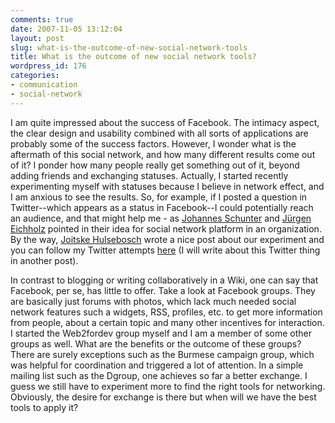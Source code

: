 ```yaml
---
comments: true
date: 2007-11-05 13:12:04
layout: post
slug: what-is-the-outcome-of-new-social-network-tools
title: What is the outcome of new social network tools?
wordpress_id: 176
categories:
- communication
- social-network
---
```


I am quite impressed about the success of Facebook. The intimacy aspect, the clear design and usability combined with all sorts of applications are probably some of the success factors. However, I wonder what is the aftermath of this social network, and how many different results come out of it? I ponder how many people really get something out of it, beyond adding friends and exchanging statuses. Actually, I started recently experimenting myself with statuses because I believe in network effect, and I am anxious to see the results. So, for example, if I posted a question in Twitter--which appears as a status in Facebook--I could potentially reach an audience, and that might help me - as [Johannes Schunter](http://jschunter.blogspot.com/2007/10/looking-out-for-professional-facebook.html) and [Jürgen Eichholz](http://blog.uhuru.de/) pointed in their idea for social network platform in an organization. By the way, [Joitske Hulsebosch](http://joitskehulsebosch.blogspot.com/2007/10/experimenting-with-twitter.html) wrote a nice post about our experiment and you can follow my Twitter attempts [here](http://twitter.com/ckreutz) (I will write about this Twitter thing in another post).

In contrast to blogging or writing collaboratively in a Wiki, one can say that Facebook, per se, has little to offer. Take a look at Facebook groups. They are basically just forums with photos, which lack much needed social network features such a widgets, RSS, profiles, etc. to get more information from people, about a certain topic and many other incentives for interaction. I started the Web2fordev group myself and I am a member of some other groups as well.  What are the benefits or the outcome of these groups? There are surely exceptions such as the Burmese campaign group, which was helpful for coordination and triggered a lot of attention.  In a simple mailing list such as the Dgroup, one achieves so far a better exchange. I guess we still have to experiment more to find the right tools for networking. Obviously, the desire for exchange is there but when will we have the best tools to apply it?

